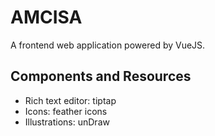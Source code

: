 # AMCISA
A frontend web application powered by VueJS.

## Components and Resources
 - Rich text editor: tiptap
 - Icons: feather icons
 - Illustrations: unDraw